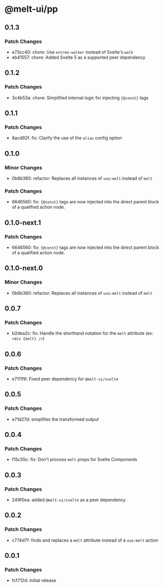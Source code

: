 # @melt-ui/pp

## 0.1.3

### Patch Changes

- e73cc40: chore: Use `estree-walker` instead of Svelte's `walk`
- eb41557: chore: Added Svelte 5 as a supported peer dependency

## 0.1.2

### Patch Changes

- 3c4b53a: chore: Simplified internal logic for injecting `{@const}` tags

## 0.1.1

### Patch Changes

- 8acd92f: fix: Clarify the use of the `alias` config option

## 0.1.0

### Minor Changes

- 0b6b380: refactor: Replaces all instances of `use:melt` instead of `melt`

### Patch Changes

- 6646560: fix: `{@const}` tags are now injected into the direct parent block of a qualified action node.

## 0.1.0-next.1

### Patch Changes

- 6646560: fix: `{@const}` tags are now injected into the direct parent block of a qualified action node.

## 0.1.0-next.0

### Minor Changes

- 0b6b380: refactor: Replaces all instances of `use:melt` instead of `melt`

## 0.0.7

### Patch Changes

- b2dea2c: fix: Handle the shorthand notation for the `melt` attribute (ex: `<div {melt} />`)

## 0.0.6

### Patch Changes

- e7111f6: Fixed peer dependency for `@melt-ui/svelte`

## 0.0.5

### Patch Changes

- e71d27d: simplifies the transformed output

## 0.0.4

### Patch Changes

- f15c55c: fix: Don't process `melt` props for Svelte Components

## 0.0.3

### Patch Changes

- 249f0ea: added `@melt-ui/svelte` as a peer dependency

## 0.0.2

### Patch Changes

- c774d7f: finds and replaces a `melt` attribute instead of a `use:melt` action

## 0.0.1

### Patch Changes

- fcf712d: initial release
